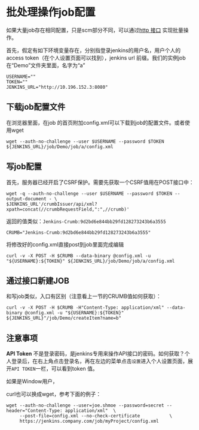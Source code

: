 # 批处理操作job配置

如果大量job存在相同配置，只是scm部分不同，可以通过[http 接口]("https://wiki.jenkins-ci.org/display/JENKINS/Remote+access+API") 实现批量操作。

首先，假定有如下环境变量存在，分别指登录jenkins的用户名，用户个人的access token（在个人设置页面可以找到），jenkins url 前缀。我们的实例job在“Demo”文件夹里面，名字为“a”

    USERNAME=""
    TOKEN=""
    JENKINS_URL="http://10.196.152.3:8080"


## 下载job配置文件

在浏览器里面，在job 的首页附加config.xml可以下载到job的配置文件。或者使用wget

    wget --auth-no-challenge --user $USERNAME --password $TOKEN  ${JENKINS_URL}/job/Demo/job/a/config.xml

## 写job配置

首先，服务器已经开启了CSRF保护。需要先获取一个CSRF值用在POST接口中：

    wget -q --auth-no-challenge --user $USERNAME --password $TOKEN --output-document - \
    $JENKINS_URL'/crumbIssuer/api/xml?xpath=concat(//crumbRequestField,":",//crumb)'
    
返回的值类似：`Jenkins-Crumb:9d2bd6e844bb29fd128273243b6a3555` 

    CRUMB="Jenkins-Crumb:9d2bd6e844bb29fd128273243b6a3555"    

将修改好的config.xml直接post到job里面完成编辑

    curl -v -X POST -H $CRUMB --data-binary @config.xml -u "${USERNAME}:${TOKEN}" ${JENKINS_URL}/job/Demo/job/a/config.xml

## 通过接口新建JOB

和写job类似，入口有区别（注意看上一节的CRUMB值如何获取）：

    curl -v -X POST -H $CRUMB -H"Content-Type: application/xml" --data-binary @config.xml -u "${USERNAME}:${TOKEN}" ${JENKINS_URL}"/job/Demo/createItem?name=b"
    
## 注意事项

**API Token** 不是登录密码，是jenkins专用来操作API接口的密码。如何获取？个人登录后，在右上角点击登录名，再在左边的菜单点击`设置`进入个人设置页面，展开`API TOKEN`一栏，可以看到token 值。    

如果是Window用户，

curl也可以换成wget，参考下面的例子：

    wget --auth-no-challenge --user=joe.shmoe --password=secret --header="Content-Type: application/xml"  \
         --post-file=config.xml --no-check-certificate           \
         https://jenkins.company.com/job/myProject/config.xml
         
         
         
